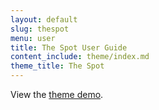 ```yaml
---
layout: default
slug: thespot
menu: user
title: The Spot User Guide
content_include: theme/index.md
theme_title: The Spot
---
```

View the [theme demo](http://demo.themeofthecrop.com/plateup).

